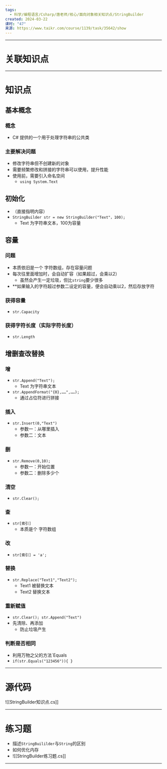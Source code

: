 ```yaml
---
tags:
  - 科学/编程语言/Csharp/唐老师/核心/面向对象相关知识点/StringBuilder
created: 2024-03-22
课时: "47"
来源: https://www.taikr.com/course/1139/task/35642/show
---
```


---
# 关联知识点



---
# 知识点

## 基本概念

### 概念

- C# 提供的一个用于处理字符串的公共类
### 主要解决问题

- 修改字符串但不创建新的对象
- 需要频繁修改和拼接的字符串可以使用，提升性能
- 使用前，需要引入命名空间
	- `using System.Text`
## 初始化

- （直接指明内容）
- `StringBuilder str = new StringBuilder("Text"，100);`
	- Text 为字符串文本，100为容量
## 容量

### 问题

- 本质依旧是一个 字符数组，存在容量问题
- 每次往里面增加时，会自动扩容（如果超过，会乘以2）
	- 虽然会产生一定垃圾，但比`string`要少很多
- **如果输入的字符超过参数二设定的容量，便会自动乘以2，然后存放字符
### 获得容量

- `str.Capacity`
### 获得字符长度（实际字符长度）

- `str.Length`
## 增删查改替换

### 增

- `str.Append("Text");`
	- Text 为字符串文本
- `str.AppendFormat("{0},……",……);`
	- 通过占位符进行拼接
### 插入

- `str.Insert(0,"Text")`
	- 参数一：从哪里插入
	- 参数二：文本
### 删

- `str.Remove(0,10);`
	- 参数一：开始位置
	- 参数二：删除多少个
### 清空

- `str.Clear();`
### 查

- `str[索引]`
	- 本质是个 字符数组
### 改

- `str[索引] = 'a';`
### 替换

- `str.Replace("Text1","Text2");`
	- Text1 被替换文本
	- Text2 替换文本
### 重新赋值

- `str.Clear(); str.Append("Text")`
- 先清除、再添加
	- 防止垃圾产生
### 判断是否相同

- 利用万物之父的方法`Equals
- `if(str.Equals("123456")){ }`

---
# 源代码

![[StringBuilder知识点.cs]]

---
# 练习题

- 描述`StringBuililder`与`String`的区别
- 如何优化内存
- ![[StringBuilder练习题.cs]]


---


